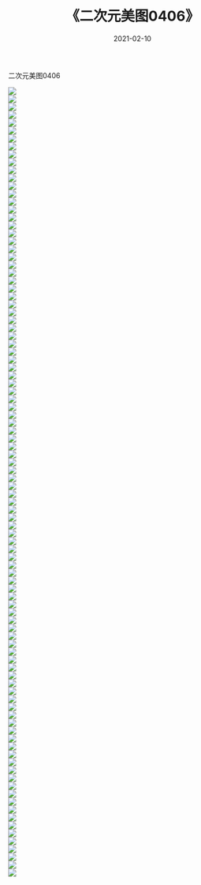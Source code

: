 ﻿---
layout: post
title:  《二次元美图0406》
date:   2021-02-10
img: http://imgx.orgx.ga/二次元/2021/二次元美图0406/000.jpg
categories: [美女, 清纯, 唯美]
---

二次元美图0406

 ![](http://imgx.orgx.ga/二次元/2021/二次元美图0406/001.jpg) <br>![](http://imgx.orgx.ga/二次元/2021/二次元美图0406/002.jpg) <br>![](http://imgx.orgx.ga/二次元/2021/二次元美图0406/003.jpg) <br>![](http://imgx.orgx.ga/二次元/2021/二次元美图0406/004.jpg) <br>![](http://imgx.orgx.ga/二次元/2021/二次元美图0406/005.jpg) <br>![](http://imgx.orgx.ga/二次元/2021/二次元美图0406/006.jpg) <br>![](http://imgx.orgx.ga/二次元/2021/二次元美图0406/007.jpg) <br>![](http://imgx.orgx.ga/二次元/2021/二次元美图0406/008.jpg) <br>![](http://imgx.orgx.ga/二次元/2021/二次元美图0406/009.jpg) <br>![](http://imgx.orgx.ga/二次元/2021/二次元美图0406/010.jpg) <br>![](http://imgx.orgx.ga/二次元/2021/二次元美图0406/011.jpg) <br>![](http://imgx.orgx.ga/二次元/2021/二次元美图0406/012.jpg) <br>![](http://imgx.orgx.ga/二次元/2021/二次元美图0406/013.jpg) <br>![](http://imgx.orgx.ga/二次元/2021/二次元美图0406/014.jpg) <br>![](http://imgx.orgx.ga/二次元/2021/二次元美图0406/015.jpg) <br>![](http://imgx.orgx.ga/二次元/2021/二次元美图0406/016.jpg) <br>![](http://imgx.orgx.ga/二次元/2021/二次元美图0406/017.jpg) <br>![](http://imgx.orgx.ga/二次元/2021/二次元美图0406/018.jpg) <br>![](http://imgx.orgx.ga/二次元/2021/二次元美图0406/019.jpg) <br>![](http://imgx.orgx.ga/二次元/2021/二次元美图0406/020.jpg) <br>![](http://imgx.orgx.ga/二次元/2021/二次元美图0406/021.jpg) <br>![](http://imgx.orgx.ga/二次元/2021/二次元美图0406/022.jpg) <br>![](http://imgx.orgx.ga/二次元/2021/二次元美图0406/023.jpg) <br>![](http://imgx.orgx.ga/二次元/2021/二次元美图0406/024.jpg) <br>![](http://imgx.orgx.ga/二次元/2021/二次元美图0406/025.jpg) <br>![](http://imgx.orgx.ga/二次元/2021/二次元美图0406/026.jpg) <br>![](http://imgx.orgx.ga/二次元/2021/二次元美图0406/027.jpg) <br>![](http://imgx.orgx.ga/二次元/2021/二次元美图0406/028.jpg) <br>![](http://imgx.orgx.ga/二次元/2021/二次元美图0406/029.jpg) <br>![](http://imgx.orgx.ga/二次元/2021/二次元美图0406/030.jpg) <br>![](http://imgx.orgx.ga/二次元/2021/二次元美图0406/031.jpg) <br>![](http://imgx.orgx.ga/二次元/2021/二次元美图0406/032.jpg) <br>![](http://imgx.orgx.ga/二次元/2021/二次元美图0406/033.jpg) <br>![](http://imgx.orgx.ga/二次元/2021/二次元美图0406/034.jpg) <br>![](http://imgx.orgx.ga/二次元/2021/二次元美图0406/035.jpg) <br>![](http://imgx.orgx.ga/二次元/2021/二次元美图0406/036.jpg) <br>![](http://imgx.orgx.ga/二次元/2021/二次元美图0406/037.jpg) <br>![](http://imgx.orgx.ga/二次元/2021/二次元美图0406/038.jpg) <br>![](http://imgx.orgx.ga/二次元/2021/二次元美图0406/039.jpg) <br>![](http://imgx.orgx.ga/二次元/2021/二次元美图0406/040.jpg) <br>![](http://imgx.orgx.ga/二次元/2021/二次元美图0406/041.jpg) <br>![](http://imgx.orgx.ga/二次元/2021/二次元美图0406/042.jpg) <br>![](http://imgx.orgx.ga/二次元/2021/二次元美图0406/043.jpg) <br>![](http://imgx.orgx.ga/二次元/2021/二次元美图0406/044.jpg) <br>![](http://imgx.orgx.ga/二次元/2021/二次元美图0406/045.jpg) <br>![](http://imgx.orgx.ga/二次元/2021/二次元美图0406/046.jpg) <br>![](http://imgx.orgx.ga/二次元/2021/二次元美图0406/047.jpg) <br>![](http://imgx.orgx.ga/二次元/2021/二次元美图0406/048.jpg) <br>![](http://imgx.orgx.ga/二次元/2021/二次元美图0406/049.jpg) <br>![](http://imgx.orgx.ga/二次元/2021/二次元美图0406/050.jpg) <br>![](http://imgx.orgx.ga/二次元/2021/二次元美图0406/051.jpg) <br>![](http://imgx.orgx.ga/二次元/2021/二次元美图0406/052.jpg) <br>![](http://imgx.orgx.ga/二次元/2021/二次元美图0406/053.jpg) <br>![](http://imgx.orgx.ga/二次元/2021/二次元美图0406/054.jpg) <br>![](http://imgx.orgx.ga/二次元/2021/二次元美图0406/055.jpg) <br>![](http://imgx.orgx.ga/二次元/2021/二次元美图0406/056.jpg) <br>![](http://imgx.orgx.ga/二次元/2021/二次元美图0406/057.jpg) <br>![](http://imgx.orgx.ga/二次元/2021/二次元美图0406/058.jpg) <br>![](http://imgx.orgx.ga/二次元/2021/二次元美图0406/059.jpg) <br>![](http://imgx.orgx.ga/二次元/2021/二次元美图0406/060.jpg) <br>![](http://imgx.orgx.ga/二次元/2021/二次元美图0406/061.jpg) <br>![](http://imgx.orgx.ga/二次元/2021/二次元美图0406/062.jpg) <br>![](http://imgx.orgx.ga/二次元/2021/二次元美图0406/063.jpg) <br>![](http://imgx.orgx.ga/二次元/2021/二次元美图0406/064.jpg) <br>![](http://imgx.orgx.ga/二次元/2021/二次元美图0406/065.jpg) <br>![](http://imgx.orgx.ga/二次元/2021/二次元美图0406/066.jpg) <br>![](http://imgx.orgx.ga/二次元/2021/二次元美图0406/067.jpg) <br>![](http://imgx.orgx.ga/二次元/2021/二次元美图0406/068.jpg) <br>![](http://imgx.orgx.ga/二次元/2021/二次元美图0406/069.jpg) <br>![](http://imgx.orgx.ga/二次元/2021/二次元美图0406/070.jpg) <br>![](http://imgx.orgx.ga/二次元/2021/二次元美图0406/071.jpg) <br>![](http://imgx.orgx.ga/二次元/2021/二次元美图0406/072.jpg) <br>![](http://imgx.orgx.ga/二次元/2021/二次元美图0406/073.jpg) <br>![](http://imgx.orgx.ga/二次元/2021/二次元美图0406/074.jpg) <br>![](http://imgx.orgx.ga/二次元/2021/二次元美图0406/075.jpg) <br>![](http://imgx.orgx.ga/二次元/2021/二次元美图0406/076.jpg) <br>![](http://imgx.orgx.ga/二次元/2021/二次元美图0406/077.jpg) <br>![](http://imgx.orgx.ga/二次元/2021/二次元美图0406/078.jpg) <br>![](http://imgx.orgx.ga/二次元/2021/二次元美图0406/079.jpg) <br>![](http://imgx.orgx.ga/二次元/2021/二次元美图0406/080.jpg) <br>![](http://imgx.orgx.ga/二次元/2021/二次元美图0406/081.jpg) <br>![](http://imgx.orgx.ga/二次元/2021/二次元美图0406/082.jpg) <br>![](http://imgx.orgx.ga/二次元/2021/二次元美图0406/083.jpg) <br>![](http://imgx.orgx.ga/二次元/2021/二次元美图0406/084.jpg) <br>![](http://imgx.orgx.ga/二次元/2021/二次元美图0406/085.jpg) <br>![](http://imgx.orgx.ga/二次元/2021/二次元美图0406/086.jpg) <br>![](http://imgx.orgx.ga/二次元/2021/二次元美图0406/087.jpg) <br>![](http://imgx.orgx.ga/二次元/2021/二次元美图0406/088.jpg) <br>![](http://imgx.orgx.ga/二次元/2021/二次元美图0406/089.jpg) <br>![](http://imgx.orgx.ga/二次元/2021/二次元美图0406/090.jpg) <br>![](http://imgx.orgx.ga/二次元/2021/二次元美图0406/091.jpg) <br>![](http://imgx.orgx.ga/二次元/2021/二次元美图0406/092.jpg) <br>![](http://imgx.orgx.ga/二次元/2021/二次元美图0406/093.jpg) <br>![](http://imgx.orgx.ga/二次元/2021/二次元美图0406/094.jpg) <br>![](http://imgx.orgx.ga/二次元/2021/二次元美图0406/095.jpg) <br>![](http://imgx.orgx.ga/二次元/2021/二次元美图0406/096.jpg) <br>![](http://imgx.orgx.ga/二次元/2021/二次元美图0406/097.jpg) <br>![](http://imgx.orgx.ga/二次元/2021/二次元美图0406/098.jpg) <br>![](http://imgx.orgx.ga/二次元/2021/二次元美图0406/099.jpg) <br>![](http://imgx.orgx.ga/二次元/2021/二次元美图0406/100.jpg) <br>